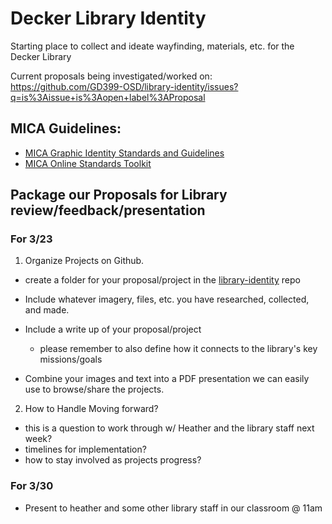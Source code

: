 # Decker Library Identity

Starting place to collect and ideate wayfinding, materials, etc. for the Decker Library

Current proposals being investigated/worked on: <https://github.com/GD399-OSD/library-identity/issues?q=is%3Aissue+is%3Aopen+label%3AProposal>

## MICA Guidelines:

- [MICA Graphic Identity Standards and Guidelines](https://www.mica.edu/Documents/AboutMICA/standards_and_guidelines.pdf)
- [MICA Online Standards Toolkit](https://toolkit.mica.edu/)

## Package our Proposals for Library review/feedback/presentation

### For 3/23

1. Organize Projects on Github.

  - create a folder for your proposal/project in the [library-identity](https://github.com/GD399-OSD/library-identity) repo
  - Include whatever imagery, files, etc. you have researched, collected, and made.
  - Include a write up of your proposal/project

    - please remember to also define how it connects to the library's key missions/goals

  - Combine your images and text into a PDF presentation we can easily use to browse/share the projects.

2. How to Handle Moving forward?

  - this is a question to work through w/ Heather and the library staff next week?
  - timelines for implementation?
  - how to stay involved as projects progress?

### For 3/30

- Present to heather and some other library staff in our classroom @ 11am
